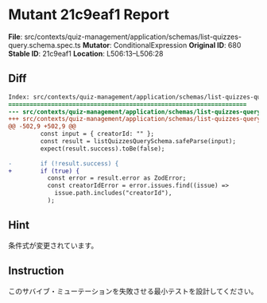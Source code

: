 # Mutant 21c9eaf1 Report

**File**: src/contexts/quiz-management/application/schemas/list-quizzes-query.schema.spec.ts
**Mutator**: ConditionalExpression
**Original ID**: 680
**Stable ID**: 21c9eaf1
**Location**: L506:13–L506:28

## Diff

```diff
Index: src/contexts/quiz-management/application/schemas/list-quizzes-query.schema.spec.ts
===================================================================
--- src/contexts/quiz-management/application/schemas/list-quizzes-query.schema.spec.ts	original
+++ src/contexts/quiz-management/application/schemas/list-quizzes-query.schema.spec.ts	mutated #680
@@ -502,9 +502,9 @@
         const input = { creatorId: "" };
         const result = listQuizzesQuerySchema.safeParse(input);
         expect(result.success).toBe(false);
 
-        if (!result.success) {
+        if (true) {
           const error = result.error as ZodError;
           const creatorIdError = error.issues.find((issue) =>
             issue.path.includes("creatorId"),
           );
```

## Hint

条件式が変更されています。

## Instruction

このサバイブ・ミューテーションを失敗させる最小テストを設計してください。
